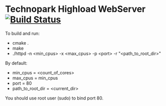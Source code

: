 # Technopark Highload WebServer [![Build Status](https://travis-ci.org/smirnov-vs/webserver.svg?branch=master)](https://travis-ci.org/shramru/webserver)

To build and run:

- cmake .
- make
- ./httpd -n &lt;min_cpus&gt; -x &lt;max_cpus&gt; -p &lt;port&gt; -r "&lt;path_to_root_dir&gt;"

By default:

- min_cpus = &lt;count_of_cores&gt;
- max_cpus = min_cpus
- port = 80
- path_to_root_dir = &lt;current_dir&gt;

You should use root user (sudo) to bind port 80.
